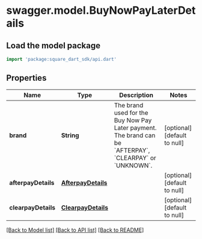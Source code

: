 # swagger.model.BuyNowPayLaterDetails

## Load the model package
```dart
import 'package:square_dart_sdk/api.dart'
```

## Properties
Name | Type | Description | Notes
------------ | ------------- | ------------- | -------------
**brand** | **String** | The brand used for the Buy Now Pay Later payment. The brand can be &#x60;AFTERPAY&#x60;, &#x60;CLEARPAY&#x60; or &#x60;UNKNOWN&#x60;. | [optional] [default to null]
**afterpayDetails** | [**AfterpayDetails**](AfterpayDetails.md) |  | [optional] [default to null]
**clearpayDetails** | [**ClearpayDetails**](ClearpayDetails.md) |  | [optional] [default to null]

[[Back to Model list]](../README.md#documentation-for-models) [[Back to API list]](../README.md#documentation-for-api-endpoints) [[Back to README]](../README.md)

